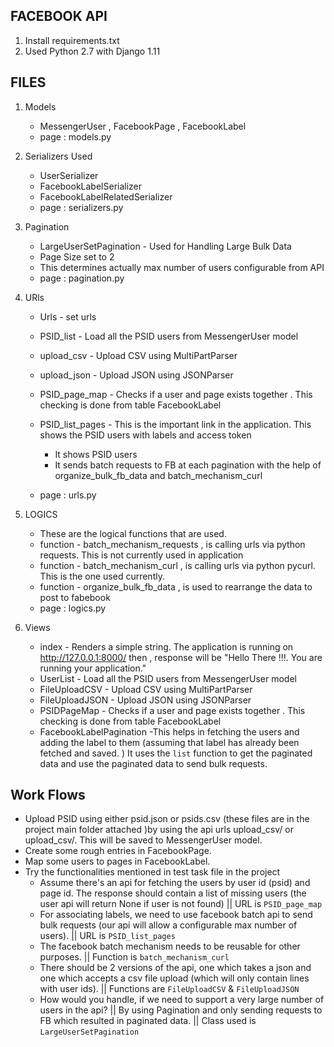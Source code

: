 ## FACEBOOK API
1. Install requirements.txt
2. Used Python 2.7 with Django 1.11

## FILES

1. Models 
   * MessengerUser , FacebookPage , FacebookLabel 
   * page : models.py
   
2. Serializers Used
   * UserSerializer
   * FacebookLabelSerializer
   * FacebookLabelRelatedSerializer
   * page : serializers.py
   
3. Pagination
   * LargeUserSetPagination - Used for Handling Large Bulk Data 
   * Page Size set to 2
   * This determines  actually max number of users configurable from API
   * page : pagination.py
   
 3. URls
    * Urls - set urls
    * PSID_list - Load all the PSID users from MessengerUser model
    * upload_csv - Upload CSV using MultiPartParser
    * upload_json - Upload JSON using JSONParser
    * PSID_page_map - Checks if a user and page exists together . This checking is done from table FacebookLabel
    * PSID_list_pages - This is the important link in the application. This shows the PSID users with labels and access token
        * It shows PSID users
        * It sends batch requests to FB at each pagination with the help of organize_bulk_fb_data and batch_mechanism_curl
      
    * page : urls.py
   
   
 4. LOGICS
    * These are the logical functions that are used. 
    * function - batch_mechanism_requests ,  is calling urls via python requests. This is not currently used in application
    * function - batch_mechanism_curl , is calling urls via python pycurl. This is the one used currently.
    * function -  organize_bulk_fb_data , is used to rearrange the data to post to fabebook
    * page : logics.py
    
5. Views
    * index - Renders a simple string. The application is running on http://127.0.0.1:8000/ then , response will be "Hello There !!!. You  are running your application."
    * UserList - Load all the PSID users from MessengerUser model
    * FileUploadCSV - Upload CSV using MultiPartParser
    * FileUploadJSON -  Upload JSON using JSONParser
    * PSIDPageMap -  Checks if a user and page exists together . This checking is done from table FacebookLabel
    * FacebookLabelPagination -This helps in fetching the users and adding the label to
them (assuming that label has already been fetched and saved. )
It uses the `list` function to get the paginated data and use the paginated data to send bulk requests.
    
    
## Work Flows
  * Upload PSID using either psid.json or psids.csv (these files are in the project main folder attached )by using the api urls upload_csv/ or upload_csv/. This will be saved to MessengerUser model.
  * Create some rough entries in FacebookPage. 
  * Map some users to pages in FacebookLabel. 
  * Try the functionalities mentioned in test task file in the project
      * Assume there's an api for fetching the users by user id (psid) and page id. The response should contain a list of missing users (the user api will return None if user is not found) ||   URL is `PSID_page_map`
      * For associating labels, we need to use facebook batch api to send bulk requests (our api will allow a configurable max number of users). ||  URL is `PSID_list_pages`
      * The facebook batch mechanism needs to be reusable for other purposes. || Function is `batch_mechanism_curl`
      * There should be 2 versions of the api, one which takes a json and one which accepts a csv file upload (which will only contain lines with user ids). || Functions are `FileUploadCSV` & `FileUploadJSON`
      * How would you handle, if we need to support a very large number of users in the api? ||  By using Pagination and only sending requests to FB which resulted in paginated data. || Class used is `LargeUserSetPagination`
   
